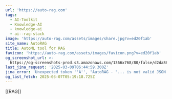 ```yaml
---
url: 'https://auto-rag.com'
tags:
  - AI-Toolkit
  - Knowledge-AI
  - knowledge-ai
  - ai--rag-stack
image: 'https://auto-rag.com/assets/images/share.jpg?v=ed20f1ab'
site_name: AutoRAG
title: AutoML tool for RAG
favicon: 'https://auto-rag.com/assets/images/favicon.png?v=ed20f1ab'
og_screenshot_url: >-
  https://og-screenshots-prod.s3.amazonaws.com/1366x768/80/false/d2da8633d09a9e301907b9a378d17816df77e5065f2dd7cb632c2d286c5ea706.jpeg
last_jina_request: '2025-03-09T06:44:59.300Z'
jina_error: 'Unexpected token ''A'', "AutoRAG - "... is not valid JSON'
og_last_fetch: 2025-03-07T05:19:18.725Z
---
```

[[RAG]]
